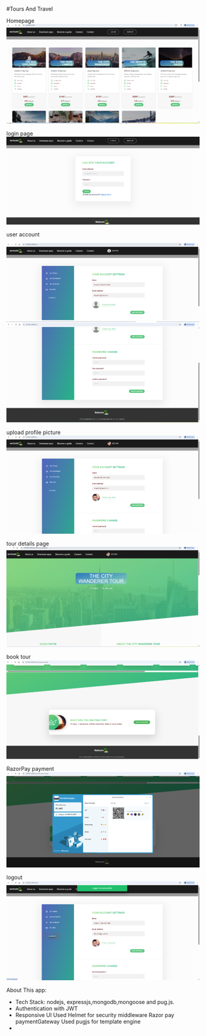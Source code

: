 #Tours And Travel

Homepage
![Demo App](./public/img/tourss.png)

login page
![Demo App](./public/img/tours-login.png)

user account

![Demo App](./public/img/tours-profile1.png)
![Demo App](./public/img/tours-profile2.png)

upload profile picture
![alt text](image-1.png)

tour details page
![alt text](image-2.png)

book tour
![alt text](image-4.png)

RazorPay payment
![alt text](image-5.png)

logout
![Demo App](./public/img/tours-logout.png)



About This app:

-    Tech Stack: nodejs, expressjs,mongodb,mongoose and pug.js.
-    Authentication with JWT
-    Responsive UI
     Used Helmet for security middleware
     Razor pay paymentGateway
     Used pugjs for template engine
-     
